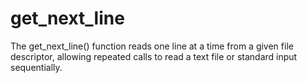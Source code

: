 # get_next_line
The get_next_line() function reads one line at a time from a given file descriptor, allowing repeated calls to read a text file or standard input sequentially.
